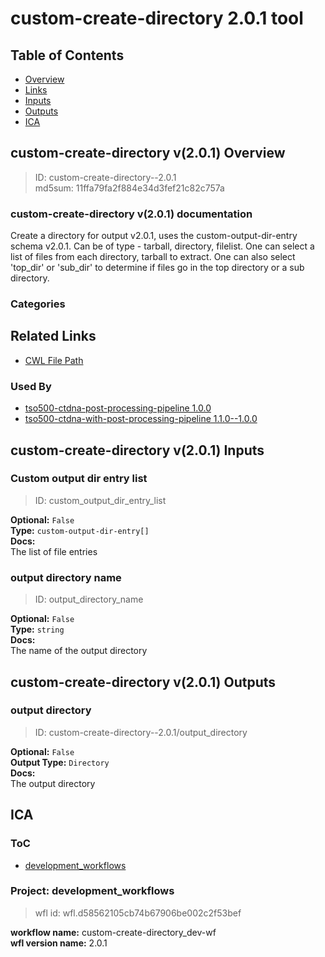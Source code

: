 
custom-create-directory 2.0.1 tool
==================================

## Table of Contents
  
- [Overview](#custom-create-directory-v201-overview)  
- [Links](#related-links)  
- [Inputs](#custom-create-directory-v201-inputs)  
- [Outputs](#custom-create-directory-v201-outputs)  
- [ICA](#ica)  


## custom-create-directory v(2.0.1) Overview



  
> ID: custom-create-directory--2.0.1  
> md5sum: 11ffa79fa2f884e34d3fef21c82c757a

### custom-create-directory v(2.0.1) documentation
  
Create a directory for output v2.0.1, uses the custom-output-dir-entry schema v2.0.1.
Can be of type - tarball, directory, filelist.
One can select a list of files from each directory, tarball to extract.
One can also select 'top_dir' or 'sub_dir' to determine if files go in the top directory or a sub directory.  

### Categories
  


## Related Links
  
- [CWL File Path](../../../../../../tools/custom-create-directory/2.0.1/custom-create-directory__2.0.1.cwl)  


### Used By
  
- [tso500-ctdna-post-processing-pipeline 1.0.0](../../../workflows/tso500-ctdna-post-processing-pipeline/1.0.0/tso500-ctdna-post-processing-pipeline__1.0.0.md)  
- [tso500-ctdna-with-post-processing-pipeline 1.1.0--1.0.0](../../../workflows/tso500-ctdna-with-post-processing-pipeline/1.1.0--1.0.0/tso500-ctdna-with-post-processing-pipeline__1.1.0--1.0.0.md)  

  


## custom-create-directory v(2.0.1) Inputs

### Custom output dir entry list



  
> ID: custom_output_dir_entry_list
  
**Optional:** `False`  
**Type:** `custom-output-dir-entry[]`  
**Docs:**  
The list of file entries


### output directory name



  
> ID: output_directory_name
  
**Optional:** `False`  
**Type:** `string`  
**Docs:**  
The name of the output directory

  


## custom-create-directory v(2.0.1) Outputs

### output directory



  
> ID: custom-create-directory--2.0.1/output_directory  

  
**Optional:** `False`  
**Output Type:** `Directory`  
**Docs:**  
The output directory
  

  


## ICA

### ToC
  
- [development_workflows](#project-development_workflows)  


### Project: development_workflows


> wfl id: wfl.d58562105cb74b67906be002c2f53bef  

  
**workflow name:** custom-create-directory_dev-wf  
**wfl version name:** 2.0.1  

  

